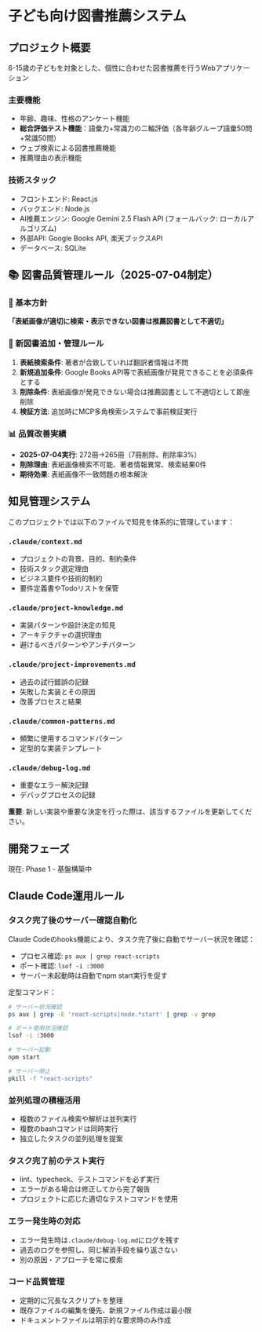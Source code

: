 # 子ども向け図書推薦システム

## プロジェクト概要
6-15歳の子どもを対象とした、個性に合わせた図書推薦を行うWebアプリケーション

### 主要機能
- 年齢、趣味、性格のアンケート機能
- **総合評価テスト機能**：語彙力+常識力の二軸評価（各年齢グループ語彙50問+常識50問）  
- ウェブ検索による図書推薦機能
- 推薦理由の表示機能

### 技術スタック
- フロントエンド: React.js
- バックエンド: Node.js
- AI推薦エンジン: Google Gemini 2.5 Flash API (フォールバック: ローカルアルゴリズム)
- 外部API: Google Books API, 楽天ブックスAPI
- データベース: SQLite

## 📚 図書品質管理ルール（2025-07-04制定）

### 🎯 基本方針
**「表紙画像が適切に検索・表示できない図書は推薦図書として不適切」**

### 📝 新図書追加・管理ルール
1. **表紙検索条件**: 著者が合致していれば翻訳者情報は不問
2. **新規追加条件**: Google Books API等で表紙画像が発見できることを必須条件とする  
3. **削除条件**: 表紙画像が発見できない場合は推薦図書として不適切として即座削除
4. **検証方法**: 追加時にMCP多角検索システムで事前検証実行

### 📊 品質改善実績
- **2025-07-04実行**: 272冊→265冊（7冊削除、削除率3%）
- **削除理由**: 表紙画像検索不可能、著者情報異常、検索結果0件
- **期待効果**: 表紙画像不一致問題の根本解決

## 知見管理システム
このプロジェクトでは以下のファイルで知見を体系的に管理しています：

### `.claude/context.md`
- プロジェクトの背景、目的、制約条件
- 技術スタック選定理由
- ビジネス要件や技術的制約
- 要件定義書やTodoリストを保管

### `.claude/project-knowledge.md`
- 実装パターンや設計決定の知見
- アーキテクチャの選択理由
- 避けるべきパターンやアンチパターン

### `.claude/project-improvements.md`
- 過去の試行錯誤の記録
- 失敗した実装とその原因
- 改善プロセスと結果

### `.claude/common-patterns.md`
- 頻繁に使用するコマンドパターン
- 定型的な実装テンプレート

### `.claude/debug-log.md`
- 重要なエラー解決記録
- デバッグプロセスの記録

**重要**: 新しい実装や重要な決定を行った際は、該当するファイルを更新してください。

## 開発フェーズ
現在: Phase 1 - 基盤構築中

## Claude Code運用ルール

### タスク完了後のサーバー確認自動化
Claude Codeのhooks機能により、タスク完了後に自動でサーバー状況を確認：
- プロセス確認: `ps aux | grep react-scripts`
- ポート確認: `lsof -i :3000`
- サーバー未起動時は自動でnpm start実行を促す

定型コマンド：
```bash
# サーバー状況確認
ps aux | grep -E 'react-scripts|node.*start' | grep -v grep

# ポート使用状況確認  
lsof -i :3000

# サーバー起動
npm start

# サーバー停止
pkill -f "react-scripts"
```

### 並列処理の積極活用
- 複数のファイル検索や解析は並列実行
- 複数のbashコマンドは同時実行
- 独立したタスクの並列処理を提案

### タスク完了前のテスト実行
- lint、typecheck、テストコマンドを必ず実行
- エラーがある場合は修正してから完了報告
- プロジェクトに応じた適切なテストコマンドを使用

### エラー発生時の対応
- エラー発生時は`.claude/debug-log.md`にログを残す
- 過去のログを参照し、同じ解消手段を繰り返さない
- 別の原因・アプローチを常に模索

### コード品質管理
- 定期的に冗長なスクリプトを整理
- 既存ファイルの編集を優先、新規ファイル作成は最小限
- ドキュメントファイルは明示的な要求時のみ作成
